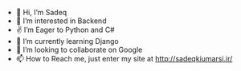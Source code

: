 - 👋 Hi, I’m Sadeq
- 👀 I’m interested in Backend
- ✌ I’m Eager to Python and C#
- 🌱 I’m currently learning Django
- 💞️ I’m looking to collaborate on Google
- 📫 How to Reach me, just enter my site at http://sadeqkiumarsi.ir/

<!---
mehmed18q/mehmed18q is a ✨ special ✨ repository because its `README.md` (this file) appears on your GitHub profile.
You can click the Preview link to take a look at your changes.
--->
